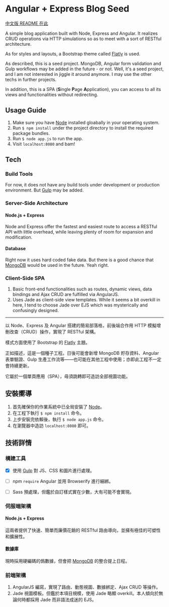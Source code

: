 # Angular + Express Blog Seed

[中文版 README 在此](#安裝嚮導)

A simple blog application built with Node, Express and Angular. It realizes CRUD operations via HTTP simulations so as to meet with a sort of RESTful architecture.

As for styles and layouts, a Bootstrap theme called [Flatly](https://bootswatch.com/flatly/) is used.

As described, this is a seed project. MongoDB, Angular form validation and Gulp workflows may be added in the future - or not. Well, it's a seed project, and I am not interested in jiggle it around anymore. I may use the other techs in further projects.

In addition, this is a SPA (**S**ingle **P**age **A**pplication), you can access to all its views and functionalities without redirecting.

## Usage Guide

1. Make sure you have [Node](http://nodejs.org/) installed gloabally in your operating system.
2. Run `$ npm install` under the project directory to install the required package bundles.
3. Run `$ node app.js` to run the app.
4. Visit `localhost:8080` and bam!

## Tech

### Build Tools

For now, it does not have any build tools under development or production environment. But [Gulp](http://gulpjs.com/) may be added.

### Server-Side Architecture

#### Node.js + Express

Node and Express offer the fastest and easiest route to access a RESTful API with little overhead, while leaving plenty of room for expansion and modification.

#### Database

Right now it uses hard coded fake data. But there is a good chance that [MongoDB](http://www.mongodb.org) would be used in the future. Yeah right.

### Client-Side SPA

1. Basic front-end functionalities such as routes, dynamic views, data bindings and Ajax CRUD are fulfilled via AngularJS.
2. Uses Jade as client-side view templates. While it seems a bit overkill in here, I tend to choose Jade over EJS which was mysterically and confusingly designed.

*** 

以 Node、Express 及 Angular 搭建的簡易部落格，前後端合作用 HTTP 模擬增刪改查（CRUD）操作，實現了 RESTful 架構。

樣式方面使用了 Bootstrap 的 [Flatly](https://bootswatch.com/flatly/) 主題。

正如描述，這是一個種子工程。日後可能會新增 MongoDB 貯存資料、Angular 表單驗證、Gulp 生產工作流等——也可能在其他工程中使用；亦即此工程不一定會持續更新。

它屬於一個單頁應用（SPA），毋須跳轉即可造訪全部視圖功能。

## 安裝嚮導

1. 首先確保你的作業系統中已全局安裝了 [Node](http://nodejs.org/)。
2. 在工程下執行 `$ npm install` 命令。
3. 上步安裝完依賴後，執行 `$ node app.js` 命令。
4. 在瀏覽器中造訪 `localhost:8080` 即可。

## 技術詳情

### 構建工具

- [x] 使用 [Gulp](http://gulpjs.com/) 對 JS、CSS 和圖片進行處理。
- [ ] npm `require` Angular 並用 Browserify 進行綑綁。
- [ ] Sass 預處理，但鑑於自訂樣式實在少數，大有可能不會實現。


### 伺服端架構

#### Node.js + Express

這兩者提供了快速、簡單而廉價花銷的 RESTful 路由導向，並擁有極佳的可塑性和擴展性。

#### 數據庫

現時採用硬編碼的僞數據，但會把 [MongoDB](http://www.mongodb.org) 的整合提上日程。

### 前端架構

1. AngularJS 編寫，實現了路由、動態視圖、數據綁定、Ajax CRUD 等操作。
2. Jade 視圖模板。但鑑於本項目規模，使用 Jade 略顯 overkill。本人傾向於無論何時都採用 Jade 而非語法成迷的 EJS。

